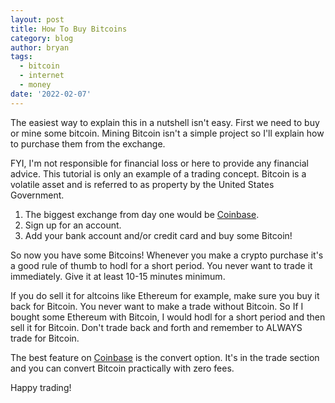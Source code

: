```yaml
---
layout: post
title: How To Buy Bitcoins
category: blog
author: bryan
tags:
  - bitcoin
  - internet
  - money
date: '2022-02-07'
---
```

The easiest way to explain this in a nutshell isn't easy. First we need to buy or mine some bitcoin. Mining Bitcoin isn't a simple project so I'll explain how to purchase them from the exchange.

FYI, I'm not responsible for financial loss or here to provide any financial advice. This tutorial is only an example of a trading concept. Bitcoin is a volatile asset and is referred to as property by the United States Government.

1. The biggest exchange from day one would be [Coinbase](https://www.coinbase.com/join/hohs_l).
2. Sign up for an account.
3. Add your bank account and/or credit card and buy some Bitcoin!

So now you have some Bitcoins! Whenever you make a crypto purchase it's a good rule of thumb to hodl for a short period. You never want to trade it immediately. Give it at least 10-15 minutes minimum.

If you do sell it for altcoins like Ethereum for example, make sure you buy it back for Bitcoin. You never want to make a trade without Bitcoin. So If I bought some Ethereum with Bitcoin, I would hodl for a short period and then sell it for Bitcoin. Don't trade back and forth and remember to ALWAYS trade for Bitcoin.

The best feature on [Coinbase](https://www.coinbase.com/join/hohs_l) is the convert option. It's in the trade section and you can convert Bitcoin practically with zero fees.

Happy trading!
